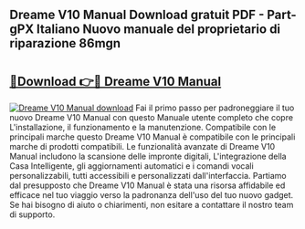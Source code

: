 ## Dreame V10 Manual Download gratuit PDF - Part-gPX Italiano Nuovo manuale del proprietario di riparazione 86mgn

# <h2><a href="http://df9e7r.blite.top/?on=Dreame+V10+Manual">🔗Download 👉🔴 Dreame V10 Manual</a></h2>

[![Dreame V10 Manual download](https://i.imgur.com/lujVjoI.png)](http://df9e7r.blite.top/?on=Dreame+V10+Manual)
Fai il primo passo per padroneggiare il tuo nuovo Dreame V10 Manual con questo Manuale utente completo che copre L'installazione, il funzionamento e la manutenzione. Compatibile con le principali marche questo Dreame V10 Manual è compatibile con le principali marche di prodotti compatibili. Le funzionalità avanzate di Dreame V10 Manual includono la scansione delle impronte digitali, L'integrazione della Casa Intelligente, gli aggiornamenti automatici e i comandi vocali personalizzabili, tutti accessibili e personalizzati dall'interfaccia. Partiamo dal presupposto che Dreame V10 Manual è stata una risorsa affidabile ed efficace nel tuo viaggio verso la padronanza dell'uso del tuo nuovo gadget. Se hai bisogno di aiuto o chiarimenti, non esitare a contattare il nostro team di supporto.
